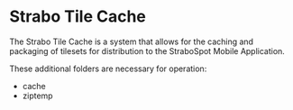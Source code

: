 # Strabo Tile Cache
The Strabo Tile Cache is a system that allows for the caching and packaging of tilesets for distribution to the StraboSpot Mobile Application.

These additional folders are necessary for operation:
- cache
- ziptemp

